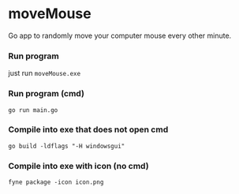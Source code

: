 # moveMouse

Go app to randomly move your computer mouse every other minute.



### Run program

just run `moveMouse.exe`

### Run program (cmd)

```go run main.go```

### Compile into exe that does not open cmd

```go build -ldflags "-H windowsgui"```

### Compile into exe with icon (no cmd)

```fyne package -icon icon.png```